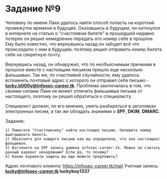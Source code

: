 # Задание №9
Человеку по имени Лаки удалось найти способ попасть на короткий промежуток времени в будущее.
Оказавшись в будущем, он наткнулся в интернете на статью о "счастливом билете" в прошедшей недавно лотерее он решил немедленно передать его номер себе в прошлое.  
Ему было известно, что вернувшись назад он забудет всё что происходило с ним в будущем, поэтому решил отправить номер билета себе на секретную почту.

Вернувшись назад, он обнаружил, что по необъяснимым причинам в прошлое вместе с настоящим письмом пришло еще несколько фальшивых.
Так же, по счастливой случайности, ему удалось вспомнить почтовый адрес с которого он отправил себе письмо - **lucky.b000y@infosec-career.tk**.
Проблема заключалась в том, что своими силами Лаки не может отличить фальшивые письма от настоящего, поэтому он решил обратиться к специалисту.

Специалист должен, по его мнению, уметь разбираться в заголовках электронных писем, а так же обладать знаниями о **SPF**, **DKIM**, **DMARC**.

Задание:

	1) Помогите "Счастливчику" найти настоящее письмо. Напишите номер выигрышного билета.
	2) Объясните для каждого письма как вы определяли, что оно настоящее/фальшивое.
	3) Взгляните на SPF запись домена infosec-career.tk. Можно ли считать данный вариант ненадежным? Если да, то почему?
	4) Какие варианты защиты вы еще можете предложить?

Адрес почтового клиента: <https://infosec-career.tk/mail>
Учетная запись: **lucky@infosec-career.tk luckyboy1337**
